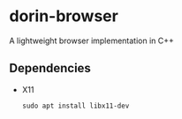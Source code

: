 # dorin-browser
A lightweight browser implementation in C++

## Dependencies
- X11
    
    `sudo apt install libx11-dev`
